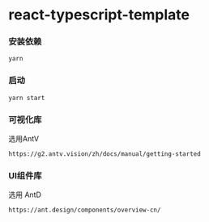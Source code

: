 # react-typescript-template

### 安装依赖

```
yarn
```

### 启动

```
yarn start
```


### 可视化库

选用AntV

```
https://g2.antv.vision/zh/docs/manual/getting-started
```

### UI组件库

选用 AntD 

```
https://ant.design/components/overview-cn/
```

